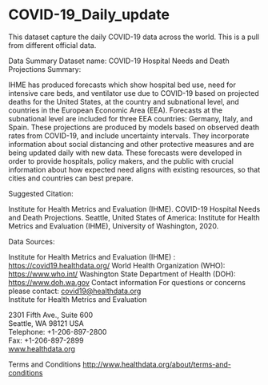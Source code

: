 # COVID-19_Daily_update
This dataset capture the daily COVID-19 data across the world. This is a pull from different official data. 

Data Summary Dataset name: COVID-19 Hospital Needs and Death Projections 
Summary: 

IHME has produced forecasts which show hospital bed use, need for intensive care beds, and ventilator use due to COVID-19 based on projected deaths for the United States, at the country and subnational level, and countries in the European Economic Area (EEA). Forecasts at the subnational level are included for three EEA countries: Germany, Italy, and Spain. These projections are produced by models based on observed death rates from COVID-19, and include uncertainty intervals. They incorporate information about social distancing and other protective measures and are being updated daily with new data. These forecasts were developed in order to provide hospitals, policy makers, and the public with crucial information about how expected need aligns with existing resources, so that cities and countries can best prepare. 

Suggested Citation: 

Institute for Health Metrics and Evaluation (IHME). COVID-19 Hospital Needs and Death Projections. Seattle, United States of America: 
Institute for Health Metrics and Evaluation (IHME), University of Washington, 2020. 

Data Sources:

Institute for Health Metrics and Evaluation (IHME) : https://covid19.healthdata.org/
World Health Organization (WHO): https://www.who.int/
Washington State Department of Health (DOH): https://www.doh.wa.gov
Contact information  For questions or concerns please contact: covid19@healthdata.org  
Institute for Health Metrics and Evaluation 

2301 Fifth Ave., Suite 600  
Seattle, WA 98121  USA  
Telephone: +1-206-897-2800  
Fax: +1-206-897-2899  
www.healthdata.org 

Terms and Conditions http://www.healthdata.org/about/terms-and-conditions 
